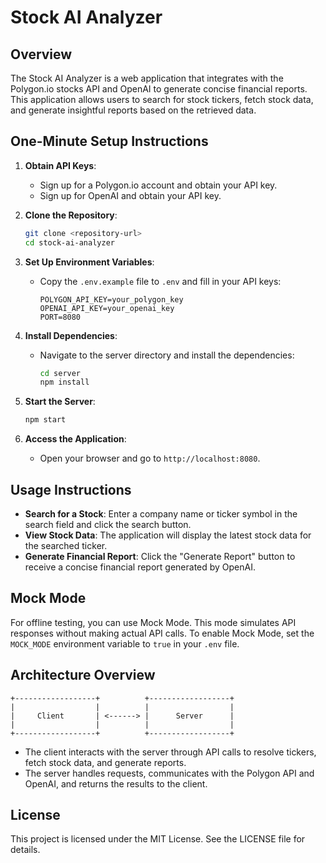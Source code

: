 # Stock AI Analyzer

## Overview
The Stock AI Analyzer is a web application that integrates with the Polygon.io stocks API and OpenAI to generate concise financial reports. This application allows users to search for stock tickers, fetch stock data, and generate insightful reports based on the retrieved data.

## One-Minute Setup Instructions

1. **Obtain API Keys**:
   - Sign up for a Polygon.io account and obtain your API key.
   - Sign up for OpenAI and obtain your API key.

2. **Clone the Repository**:
   ```bash
   git clone <repository-url>
   cd stock-ai-analyzer
   ```

3. **Set Up Environment Variables**:
   - Copy the `.env.example` file to `.env` and fill in your API keys:
     ```
     POLYGON_API_KEY=your_polygon_key
     OPENAI_API_KEY=your_openai_key
     PORT=8080
     ```

4. **Install Dependencies**:
   - Navigate to the server directory and install the dependencies:
     ```bash
     cd server
     npm install
     ```

5. **Start the Server**:
   ```bash
   npm start
   ```

6. **Access the Application**:
   - Open your browser and go to `http://localhost:8080`.

## Usage Instructions

- **Search for a Stock**: Enter a company name or ticker symbol in the search field and click the search button.
- **View Stock Data**: The application will display the latest stock data for the searched ticker.
- **Generate Financial Report**: Click the "Generate Report" button to receive a concise financial report generated by OpenAI.

## Mock Mode
For offline testing, you can use Mock Mode. This mode simulates API responses without making actual API calls. To enable Mock Mode, set the `MOCK_MODE` environment variable to `true` in your `.env` file.

## Architecture Overview
```
+------------------+          +------------------+
|                  |          |                  |
|     Client       | <------> |      Server      |
|                  |          |                  |
+------------------+          +------------------+
```
- The client interacts with the server through API calls to resolve tickers, fetch stock data, and generate reports.
- The server handles requests, communicates with the Polygon API and OpenAI, and returns the results to the client.

## License
This project is licensed under the MIT License. See the LICENSE file for details.